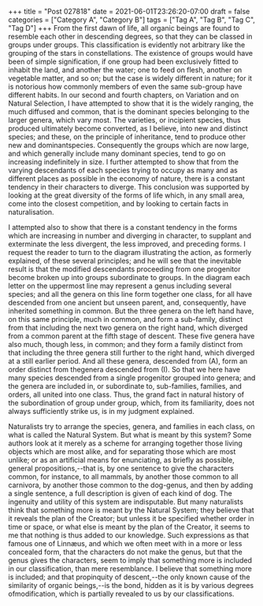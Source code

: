 +++
title = "Post 027818"
date = 2021-06-01T23:26:20-07:00
draft = false
categories = ["Category A", "Category B"]
tags = ["Tag A", "Tag B", "Tag C", "Tag D"]
+++
From the first dawn of life, all organic beings are found to resemble each other in descending degrees, so that they can be classed in groups under groups. This classification is evidently not arbitrary like the grouping of the stars in constellations. The existence of groups would have been of simple signification, if one group had been exclusively fitted to inhabit the land, and another the water; one to feed on flesh, another on vegetable matter, and so on; but the case is widely different in nature; for it is notorious how commonly members of even the same sub-group have different habits. In our second and fourth chapters, on Variation and on Natural Selection, I have attempted to show that it is the widely ranging, the much diffused and common, that is the dominant species belonging to the larger genera, which vary most. The varieties, or incipient species, thus produced ultimately become converted, as I believe, into new and distinct species; and these, on the principle of inheritance, tend to produce other new and dominantspecies. Consequently the groups which are now large, and which generally include many dominant species, tend to go on increasing indefinitely in size. I further attempted to show that from the varying descendants of each species trying to occupy as many and as different places as possible in the economy of nature, there is a constant tendency in their characters to diverge. This conclusion was supported by looking at the great diversity of the forms of life which, in any small area, come into the closest competition, and by looking to certain facts in naturalisation.

I attempted also to show that there is a constant tendency in the forms which are increasing in number and diverging in character, to supplant and exterminate the less divergent, the less improved, and preceding forms. I request the reader to turn to the diagram illustrating the action, as formerly explained, of these several principles; and he will see that the inevitable result is that the modified descendants proceeding from one progenitor become broken up into groups subordinate to groups. In the diagram each letter on the uppermost line may represent a genus including several species; and all the genera on this line form together one class, for all have descended from one ancient but unseen parent, and, consequently, have inherited something in common. But the three genera on the left hand have, on this same principle, much in common, and form a sub-family, distinct from that including the next two genera on the right hand, which diverged from a common parent at the fifth stage of descent. These five genera have also much, though less, in common; and they form a family distinct from that including the three genera still further to the right hand, which diverged at a still earlier period. And all these genera, descended from (A), form an order distinct from thegenera descended from (I). So that we here have many species descended from a single progenitor grouped into genera; and the genera are included in, or subordinate to, sub-families, families, and orders, all united into one class. Thus, the grand fact in natural history of the subordination of group under group, which, from its familiarity, does not always sufficiently strike us, is in my judgment explained.

Naturalists try to arrange the species, genera, and families in each class, on what is called the Natural System. But what is meant by this system? Some authors look at it merely as a scheme for arranging together those living objects which are most alike, and for separating those which are most unlike; or as an artificial means for enunciating, as briefly as possible, general propositions,--that is, by one sentence to give the characters common, for instance, to all mammals, by another those common to all carnivora, by another those common to the dog-genus, and then by adding a single sentence, a full description is given of each kind of dog. The ingenuity and utility of this system are indisputable. But many naturalists think that something more is meant by the Natural System; they believe that it reveals the plan of the Creator; but unless it be specified whether order in time or space, or what else is meant by the plan of the Creator, it seems to me that nothing is thus added to our knowledge. Such expressions as that famous one of Linnæus, and which we often meet with in a more or less concealed form, that the characters do not make the genus, but that the genus gives the characters, seem to imply that something more is included in our classification, than mere resemblance. I believe that something more is included; and that propinquity of descent,--the only known cause of the similarity of organic beings,--is the bond, hidden as it is by various degrees ofmodification, which is partially revealed to us by our classifications.
